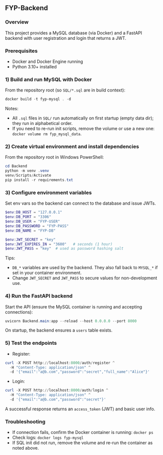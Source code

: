 ## FYP-Backend

### Overview

This project provides a MySQL database (via Docker) and a FastAPI backend with user registration and login that returns a JWT.

### Prerequisites

- Docker and Docker Engine running
- Python 3.10+ installed

### 1) Build and run MySQL with Docker

From the repository root (so `SQL/*.sql` are in build context):

```powershell
docker build -t fyp-mysql . -d
```

Notes:

- All `.sql` files in `SQL/` run automatically on first startup (empty data dir); they run in alphabetical order.
- If you need to re-run init scripts, remove the volume or use a new one: `docker volume rm fyp_mysql_data`.

### 2) Create virtual environment and install dependencies

From the repository root in Windows PowerShell:

```powershell
cd Backend
python -m venv .venv
venv/Scripts/Activate
pip install -r requirements.txt
```

### 3) Configure environment variables

Set env vars so the backend can connect to the database and issue JWTs.

```powershell
$env:DB_HOST = "127.0.0.1"
$env:DB_PORT = "3306"
$env:DB_USER = "FYP-USER"
$env:DB_PASSWORD = "FYP-PASS"
$env:DB_NAME = "FYP-DB"

$env:JWT_SECRET = "key"
$env:JWT_EXPIRES_IN = "3600"   # seconds (1 hour)
$env:JWT_PASS = "key"  # used as password hashing salt
```

Tips:

- `DB_*` variables are used by the backend. They also fall back to `MYSQL_*` if set in your container environment.
- Change `JWT_SECRET` and `JWT_PASS` to secure values for non-development use.

### 4) Run the FastAPI backend

Start the API (ensure the MySQL container is running and accepting connections):

```powershell
uvicorn Backend.main:app --reload --host 0.0.0.0 --port 8000
```

On startup, the backend ensures a `users` table exists.

### 5) Test the endpoints

- Register:

```powershell
curl -X POST http://localhost:8000/auth/register ^
  -H "Content-Type: application/json" ^
  -d '{"email":"a@b.com","password":"secret","full_name":"Alice"}'
```

- Login:

```powershell
curl -X POST http://localhost:8000/auth/login ^
  -H "Content-Type: application/json" ^
  -d '{"email":"a@b.com","password":"secret"}'
```

A successful response returns an `access_token` (JWT) and basic user info.

### Troubleshooting

- If connection fails, confirm the Docker container is running: `docker ps`
- Check logs: `docker logs fyp-mysql`
- If SQL init did not run, remove the volume and re-run the container as noted above.
